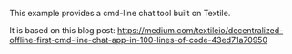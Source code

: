 This example provides a cmd-line chat tool built on Textile.

It is based on this blog post:
https://medium.com/textileio/decentralized-offline-first-cmd-line-chat-app-in-100-lines-of-code-43ed71a70950